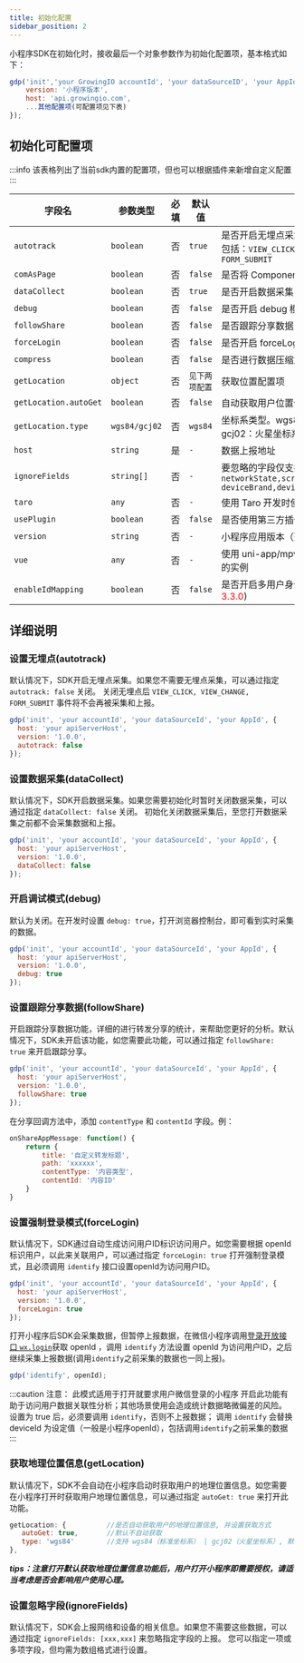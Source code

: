 ```yaml
---
title: 初始化配置
sidebar_position: 2
---
```


小程序SDK在初始化时，接收最后一个对象参数作为初始化配置项，基本格式如下：

```javascript
gdp('init','your GrowingIO accountId', 'your dataSourceID', 'your AppId', {
    version: '小程序版本',
    host: 'api.growingio.com',
    ...其他配置项(可配置项见下表)
});
```

## 初始化可配置项
:::info
该表格列出了当前sdk内置的配置项，但也可以根据插件来新增自定义配置
:::

| **字段名**            | **参数类型**  | **必填** | **默认值**     | **说明**                                                                                                           |
| --------------------- | ------------- | -------- | -------------- | ------------------------------------------------------------------------------------------------------------------ |
| `autotrack`           | `boolean`     | 否       | `true`         | 是否开启无埋点采集<br />包括：`VIEW_CLICK, VIEW_CHANGE, FORM_SUBMIT`                                           |
| `comAsPage`           | `boolean`     | 否       | `false`        | 是否将 Component 当做 Page 处理                                                                                    |
| `dataCollect`         | `boolean`     | 否       | `true`         | 是否开启数据采集                                                                                                   |
| `debug`               | `boolean`     | 否       | `false`        | 是否开启 debug 模式                                                                                                |
| `followShare`         | `boolean`     | 否       | `false`         | 是否跟踪分享数据                                                                                                   |
| `forceLogin`          | `boolean`     | 否       | `false`        | 是否开启 forceLogin 强制登录模式                                                                                   |
| `compress`        | `boolean`      | 否           | `false`             | 是否进行数据压缩加密   |
| `getLocation`         | `object`      | 否       | `见下两项配置` | 获取位置配置项                                                                                                     |
| `getLocation.autoGet` | `boolean`     | 否       | `false`        | 自动获取用户位置信息（需要用户授权）                                                                               |
| `getLocation.type`    | `wgs84/gcj02` | 否       | `wgs84`        | 坐标系类型。wgs84：标准坐标系；gcj02：火星坐标系                                                                   |
| `host`                | `string`      | 是       | `-`            | 数据上报地址                                                                                                       |
| `ignoreFields`        | `string[]`    | 否       | `-`            | 要忽略的字段仅支持以下字段:<br />`networkState,screenHeight,screenWidth`<br />`deviceBrand,deviceModel,deviceType` |
| `taro`                | `any`         | 否       | `-`            | 使用 Taro 开发时使用的实例                                                                                         |
| `usePlugin`           | `boolean`     | 否       | `false`        | 是否使用第三方插件                                                                                                 |
| `version`             | `string`      | 否       | `-`            | 小程序应用版本（建议填写)                                                                                          |
| `vue`                 | `any`         | 否       | `-`            | 使用 uni-app/mpvue/WePY 开发时使用的实例                                                                           |
| `enableIdMapping` | `boolean` | 否 | `false` | 是否开启多用户身份上报(SDK版本<font color='red'>>= 3.3.0</font>)  |
## 详细说明

### 设置无埋点(autotrack)

默认情况下，SDK开启无埋点采集。如果您不需要无埋点采集，可以通过指定 `autotrack: false` 关闭。
关闭无埋点后 `VIEW_CLICK, VIEW_CHANGE, FORM_SUBMIT` 事件将不会再被采集和上报。
```js
gdp('init', 'your accountId', 'your dataSourceId', 'your AppId', {
  host: 'your apiServerHost',
  version: '1.0.0',
  autotrack: false  
});
```
### 设置数据采集(dataCollect)

默认情况下，SDK开启数据采集。如果您需要初始化时暂时关闭数据采集，可以通过指定 `dataCollect: false` 关闭。
初始化关闭数据采集后，至您打开数据采集之前都不会采集数据和上报。
```js
gdp('init', 'your accountId', 'your dataSourceId', 'your AppId', {
  host: 'your apiServerHost',
  version: '1.0.0',
  dataCollect: false  
});
```
### 开启调试模式(debug)

默认为关闭。在开发时设置 `debug: true`，打开浏览器控制台，即可看到实时采集的数据。
```js
gdp('init', 'your accountId', 'your dataSourceId', 'your AppId', {
  host: 'your apiServerHost',
  version: '1.0.0',
  debug: true  
});
```
### 设置跟踪分享数据(followShare)

开启跟踪分享数据功能，详细的进行转发分享的统计，来帮助您更好的分析。默认情况下，SDK未开启该功能，如您需要此功能，可以通过指定 `followShare: true` 来开启跟踪分享。
```js
gdp('init', 'your accountId', 'your dataSourceId', 'your AppId', {
  host: 'your apiServerHost',
  version: '1.0.0',
  followShare: true  
});
```
在分享回调方法中，添加 `contentType` 和 `contentId` 字段。例：
```js
onShareAppMessage: function() {
    return {
        title: '自定义转发标题',
        path: 'xxxxxx',
        contentType: '内容类型',
        contentId: '内容ID'
    }
}
```
### 设置强制登录模式(forceLogin)

默认情况下，SDK通过自动生成访问用户ID标识访问用户。如您需要根据 openId 标识用户，以此来关联用户，可以通过指定 `forceLogin: true` 打开强制登录模式，且必须调用 `identify` 接口设置openId为访问用户ID。

```js
gdp('init', 'your accountId', 'your dataSourceId', 'your AppId', {
  host: 'your apiServerHost',
  version: '1.0.0',
  forceLogin: true  
});
```
打开小程序后SDK会采集数据，但暂停上报数据，在微信小程序调用[登录开放接口 `wx.login`](https://developers.weixin.qq.com/miniprogram/dev/api/open-api/login/wx.login.html)获取 openId ，调用 `identify` 方法设置 openId 为访问用户ID，之后继续采集上报数据(调用`identify`之前采集的数据也一同上报)。

```js
gdp('identify', openId);
```

:::caution 注意：
此模式适用于打开就要求用户微信登录的小程序
开启此功能有助于访问用户数据关联性分析；其他场景使用会造成统计数据略微偏差的风险。
设置为 true 后，必须要调用 `identify`，否则不上报数据；
调用 `identify` 会替换 deviceId 为设定值（一般是小程序openId），包括调用`identify`之前采集的数据
:::

### 获取地理位置信息(getLocation)

默认情况下，SDK不会自动在小程序启动时获取用户的地理位置信息。如您需要在小程序打开时获取用户地理位置信息，可以通过指定 `autoGet: true` 来打开此功能。
```js
getLocation: {          //是否自动获取用户的地理位置信息, 并设置获取方式
   autoGet: true,       //默认不自动获取
   type: 'wgs84'        //支持 wgs84（标准坐标系） | gcj02（火星坐标系）, 默认wgs84
},
```
***tips：注意打开默认获取地理位置信息功能后，用户打开小程序即需要授权，请适当考虑是否会影响用户使用心理。***

<!-- 如果您默认没有打开此功能，当用户访问至某一功能需要位置信息时，可以手动调用地理位置接口，自动补发VISIT，采集位置信息，提升用户地域分布的分析准确性。
```js
gdp('getLocation');      // 获取用户的地理位置信息并上报
``` -->

### 设置忽略字段(ignoreFields)

默认情况下，SDK会上报网络和设备的相关信息。如果您不需要这些数据，可以通过指定 `ignoreFields: [xxx,xxx]` 来忽略指定字段的上报。
您可以指定一项或多项字段，但均需为数组格式进行设置。
